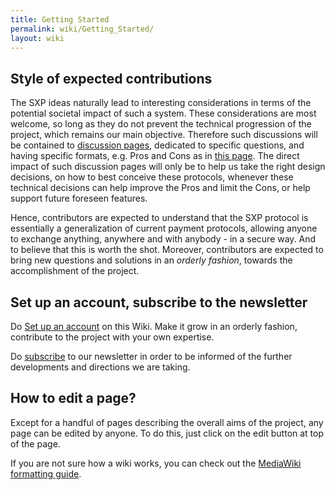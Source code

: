```yaml
---
title: Getting Started
permalink: wiki/Getting_Started/
layout: wiki
---
```


Style of expected contributions
-------------------------------

The SXP ideas naturally lead to interesting considerations in terms of
the potential societal impact of such a system. These considerations are
most welcome, so long as they do not prevent the technical progression
of the project, which remains our main objective. Therefore such
discussions will be contained to [discussion
pages](/wiki/Category%3ADiscussion_Pages "wikilink"), dedicated to specific
questions, and having specific formats, e.g. Pros and Cons as in [this
page](/wiki/Exclusive_Money_Based_Economy "wikilink"). The direct impact of
such discussion pages will only be to help us take the right design
decisions, on how to best conceive these protocols, whenever these
technical decisions can help improve the Pros and limit the Cons, or
help support future foreseen features.

Hence, contributors are expected to understand that the SXP protocol is
essentially a generalization of current payment protocols, allowing
anyone to exchange anything, anywhere and with anybody - in a secure
way. And to believe that this is worth the shot. Moreover, contributors
are expected to bring new questions and solutions in an *orderly
fashion*, towards the accomplishment of the project.

Set up an account, subscribe to the newsletter
----------------------------------------------

Do [Set up an account](/wiki/Special:UserLogin "wikilink") on this Wiki. Make
it grow in an orderly fashion, contribute to the project with your own
expertise.

Do
[subscribe](http://secure-exchange-protocols.org/newsletters/?p=subscribe)
to our newsletter in order to be informed of the further developments
and directions we are taking.

How to edit a page?
-------------------

Except for a handful of pages describing the overall aims of the
project, any page can be edited by anyone. To do this, just click on the
edit button at top of the page.

If you are not sure how a wiki works, you can check out the [ MediaWiki
formatting
guide](http://www.mediawiki.org/wiki/Help:Formatting "wikilink").
